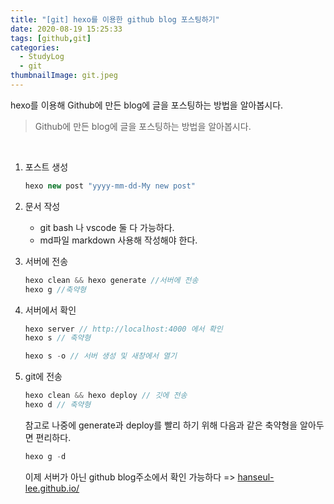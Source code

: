 ```yaml
---
title: "[git] hexo를 이용한 github blog 포스팅하기"
date: 2020-08-19 15:25:33
tags: [github,git]
categories:
  - StudyLog
  - git
thumbnailImage: git.jpeg
---
```


<!-- more -->
hexo를 이용해 Github에 만든 blog에 글을 포스팅하는 방법을 알아봅시다.
<!-- excerpt -->


> Github에 만든 blog에 글을 포스팅하는 방법을 알아봅시다.

<br>

1. 포스트 생성

   ```js
   hexo new post "yyyy-mm-dd-My new post"
   ```

2. 문서 작성

   - git bash 나 vscode 둘 다 가능하다.
   - md파일 markdown 사용해 작성해야 한다. 

3. 서버에 전송

   ```jsx
   hexo clean && hexo generate //서버에 전송
   hexo g //축약형
   ```

4. 서버에서 확인

   ```jsx
   hexo server // http://localhost:4000 에서 확인
   hexo s // 축약형

   hexo s -o // 서버 생성 및 새창에서 열기
   ```

5. git에 전송

   ```jsx
   hexo clean && hexo deploy // 깃에 전송
   hexo d // 축약형
   ```

   참고로 나중에 generate과 deploy를 빨리 하기 위해 다음과 같은 축약형을 알아두면 편리하다.
   ```js
   hexo g -d
   ```


   이제 서버가 아닌 github blog주소에서 확인 가능하다
   => [hanseul-lee.github.io/](hanseul-lee.github.io/)
